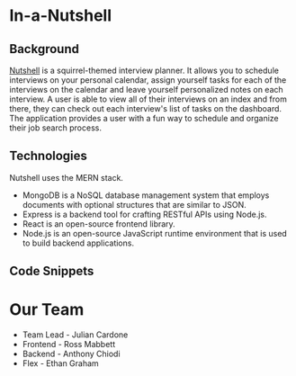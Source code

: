 # In-a-Nutshell

## Background
[Nutshell](https://nutshell.onrender.com) is a squirrel-themed interview planner. It allows you to schedule interviews on your personal calendar, assign yourself tasks for each of the interviews on the calendar and leave yourself personalized notes on each interview. A user is able to view all of their interviews on an index and from there, they can check out each interview's list of tasks on the dashboard. The application provides a user with a fun way to schedule and organize their job search process. 

## Technologies
Nutshell uses the MERN stack.
* MongoDB is a NoSQL database management system that employs documents with optional structures that are similar to JSON.
* Express is a backend tool for crafting RESTful APIs using Node.js. 
* React is an open-source frontend library.
* Node.js is an open-source JavaScript runtime environment that is used to build backend applications.

##

## Code Snippets

# Our Team
* Team Lead - Julian Cardone
* Frontend - Ross Mabbett
* Backend - Anthony Chiodi
* Flex - Ethan Graham
